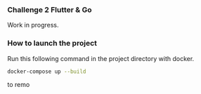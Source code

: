 ### Challenge 2 Flutter & Go

Work in progress.

### How to launch the project

Run this following command in the project directory with docker.

```bash
docker-compose up --build
```
to remo
